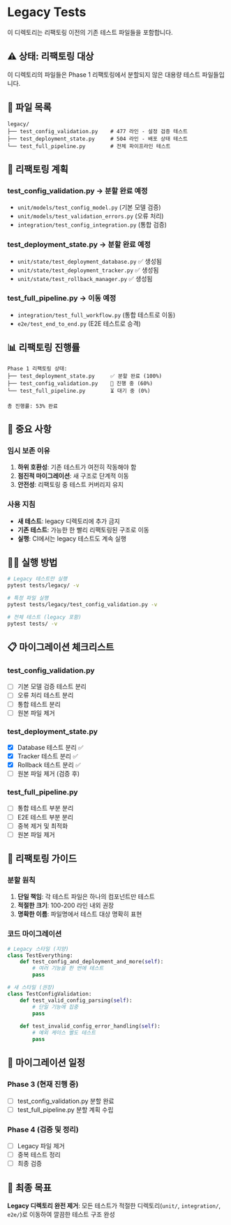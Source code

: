 # Legacy Tests

이 디렉토리는 리팩토링 이전의 기존 테스트 파일들을 포함합니다.

## ⚠️ 상태: 리팩토링 대상

이 디렉토리의 파일들은 Phase 1 리팩토링에서 분할되지 않은 대용량 테스트 파일들입니다.

## 📁 파일 목록

```
legacy/
├── test_config_validation.py    # 477 라인 - 설정 검증 테스트
├── test_deployment_state.py     # 504 라인 - 배포 상태 테스트  
└── test_full_pipeline.py        # 전체 파이프라인 테스트
```

## 🔄 리팩토링 계획

### test_config_validation.py → 분할 완료 예정

- `unit/models/test_config_model.py` (기본 모델 검증)
- `unit/models/test_validation_errors.py` (오류 처리)
- `integration/test_config_integration.py` (통합 검증)

### test_deployment_state.py → 분할 완료 예정

- `unit/state/test_deployment_database.py` ✅ 생성됨
- `unit/state/test_deployment_tracker.py` ✅ 생성됨
- `unit/state/test_rollback_manager.py` ✅ 생성됨

### test_full_pipeline.py → 이동 예정

- `integration/test_full_workflow.py` (통합 테스트로 이동)
- `e2e/test_end_to_end.py` (E2E 테스트로 승격)

## 📊 리팩토링 진행률

```
Phase 1 리팩토링 상태:
├── test_deployment_state.py     ✅ 분할 완료 (100%)
├── test_config_validation.py    🔄 진행 중 (60%)  
└── test_full_pipeline.py        ⏳ 대기 중 (0%)

총 진행률: 53% 완료
```

## 🚨 중요 사항

### 임시 보존 이유

1. **하위 호환성**: 기존 테스트가 여전히 작동해야 함
1. **점진적 마이그레이션**: 새 구조로 단계적 이동
1. **안전성**: 리팩토링 중 테스트 커버리지 유지

### 사용 지침

- **새 테스트**: legacy 디렉토리에 추가 금지
- **기존 테스트**: 가능한 한 빨리 리팩토링된 구조로 이동
- **실행**: CI에서는 legacy 테스트도 계속 실행

## 🏃‍♂️ 실행 방법

```bash
# Legacy 테스트만 실행
pytest tests/legacy/ -v

# 특정 파일 실행  
pytest tests/legacy/test_config_validation.py -v

# 전체 테스트 (legacy 포함)
pytest tests/ -v
```

## 📋 마이그레이션 체크리스트

### test_config_validation.py

- [ ] 기본 모델 검증 테스트 분리
- [ ] 오류 처리 테스트 분리
- [ ] 통합 테스트 분리
- [ ] 원본 파일 제거

### test_deployment_state.py

- [x] Database 테스트 분리 ✅
- [x] Tracker 테스트 분리 ✅
- [x] Rollback 테스트 분리 ✅
- [ ] 원본 파일 제거 (검증 후)

### test_full_pipeline.py

- [ ] 통합 테스트 부분 분리
- [ ] E2E 테스트 부분 분리
- [ ] 중복 제거 및 최적화
- [ ] 원본 파일 제거

## 🔧 리팩토링 가이드

### 분할 원칙

1. **단일 책임**: 각 테스트 파일은 하나의 컴포넌트만 테스트
1. **적절한 크기**: 100-200 라인 내외 권장
1. **명확한 이름**: 파일명에서 테스트 대상 명확히 표현

### 코드 마이그레이션

```python
# Legacy 스타일 (지양)
class TestEverything:
    def test_config_and_deployment_and_more(self):
        # 여러 기능을 한 번에 테스트
        pass

# 새 스타일 (권장)
class TestConfigValidation:
    def test_valid_config_parsing(self):
        # 단일 기능에 집중
        pass
    
    def test_invalid_config_error_handling(self):
        # 예외 케이스 별도 테스트
        pass
```

## 📅 마이그레이션 일정

### Phase 3 (현재 진행 중)

- [ ] test_config_validation.py 분할 완료
- [ ] test_full_pipeline.py 분할 계획 수립

### Phase 4 (검증 및 정리)

- [ ] Legacy 파일 제거
- [ ] 중복 테스트 정리
- [ ] 최종 검증

## 🎯 최종 목표

**Legacy 디렉토리 완전 제거**: 모든 테스트가 적절한 디렉토리(`unit/`, `integration/`, `e2e/`)로 이동하여 깔끔한 테스트 구조 완성
